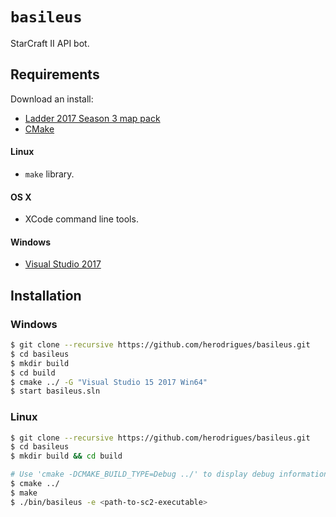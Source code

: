 # ```basileus```

StarCraft II API bot.

## Requirements

Download an install: 

* [Ladder 2017 Season 3 map pack](http://blzdistsc2-a.akamaihd.net/MapPacks/Ladder2017Season3.zip)
* [CMake](https://cmake.org/download/)

#### Linux
* ```make``` library.

#### OS X
* XCode command line tools.

#### Windows
* [Visual Studio 2017](https://www.visualstudio.com/downloads/)

## Installation

### Windows

```bash
$ git clone --recursive https://github.com/herodrigues/basileus.git
$ cd basileus
$ mkdir build 
$ cd build
$ cmake ../ -G "Visual Studio 15 2017 Win64"
$ start basileus.sln
```

### Linux

```bash
$ git clone --recursive https://github.com/herodrigues/basileus.git
$ cd basileus
$ mkdir build && cd build

# Use 'cmake -DCMAKE_BUILD_TYPE=Debug ../' to display debug information
$ cmake ../
$ make
$ ./bin/basileus -e <path-to-sc2-executable>
```
